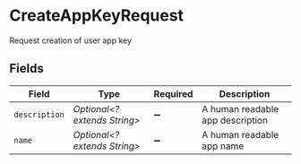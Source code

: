 # CreateAppKeyRequest

Request creation of user app key


## Fields

| Field                            | Type                             | Required                         | Description                      |
| -------------------------------- | -------------------------------- | -------------------------------- | -------------------------------- |
| `description`                    | *Optional<? extends String>*     | :heavy_minus_sign:               | A human readable app description |
| `name`                           | *Optional<? extends String>*     | :heavy_minus_sign:               | A human readable app name        |